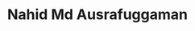 ---
layout: "team"
title: "Nahid Md Ausrafuggaman"
email: "?@?"
bg_image: "images/team/people_background.png"
photo: "/images/team/ausrafuggaman.png"
lab_position: "Grad Student"
Description: "Grad Student"
status: "current"
draft: false
social:
type: "member"
---